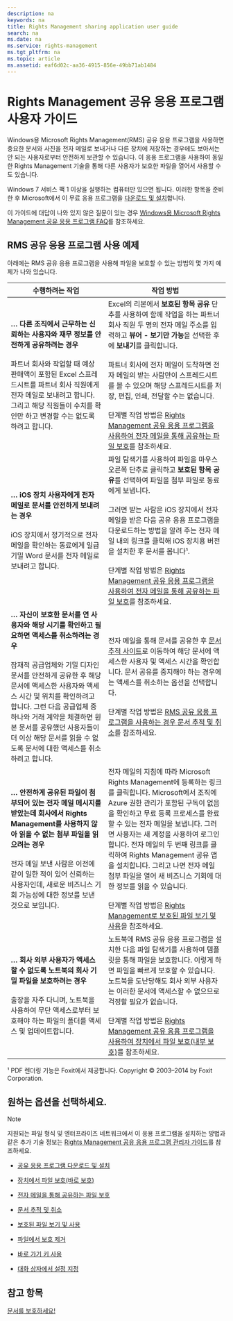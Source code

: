 ```yaml
---
description: na
keywords: na
title: Rights Management sharing application user guide
search: na
ms.date: na
ms.service: rights-management
ms.tgt_pltfrm: na
ms.topic: article
ms.assetid: eaf6d02c-aa36-4915-856e-49bb71ab1484
---
```

# Rights Management 공유 응용 프로그램 사용자 가이드
Windows용 Microsoft Rights Management(RMS) 공유 응용 프로그램을 사용하면 중요한 문서와 사진을 전자 메일로 보내거나 다른 장치에 저장하는 경우에도 보아서는 안 되는 사용자로부터 안전하게 보관할 수 있습니다. 이 응용 프로그램을 사용하여 동일한 Rights Management 기술을 통해 다른 사용자가 보호한 파일을 열어서 사용할 수도 있습니다.

Windows 7 서비스 팩 1 이상을 실행하는 컴퓨터만 있으면 됩니다. 이러한 항목을 준비한 후 Microsoft에서 이 무료 응용 프로그램을 [다운로드 및 설치](http://go.microsoft.com/fwlink/?LinkId=303970)합니다.

이 가이드에 대답이 나와 있지 않은 질문이 있는 경우 [Windows용 Microsoft Rights Management 공유 응용 프로그램 FAQ](http://go.microsoft.com/fwlink/?LinkId=303971)를 참조하세요.

## <a name="BKMK_SharingExamples"></a>RMS 공유 응용 프로그램 사용 예제
아래에는 RMS 공유 응용 프로그램을 사용해 파일을 보호할 수 있는 방법의 몇 가지 예제가 나와 있습니다.

|수행하려는 작업|작업 방법|
|------------|---------|
|**… 다른 조직에서 근무하는 신뢰하는 사용자와 재무 정보를 안전하게 공유하려는 경우**<br /><br />파트너 회사와 작업할 때 예상 판매액이 포함된 Excel 스프레드시트를 파트너 회사 직원에게 전자 메일로 보내려고 합니다. 그리고 해당 직원들이 수치를 확인만 하고 변경할 수는 없도록 하려고 합니다.|Excel의 리본에서 **보호된 항목 공유** 단추를 사용하여 함께 작업을 하는 파트너 회사 직원 두 명의 전자 메일 주소를 입력하고 **뷰어 - 보기만 가능**을 선택한 후에 **보내기**를 클릭합니다.<br /><br />파트너 회사에 전자 메일이 도착하면 전자 메일의 받는 사람만이 스프레드시트를 볼 수 있으며 해당 스프레드시트를 저장, 편집, 인쇄, 전달할 수는 없습니다.<br /><br />단계별 작업 방법은 [Rights Management 공유 응용 프로그램을 사용하여 전자 메일을 통해 공유하는 파일 보호](../Topic/Protect_a_file_that_you_share_by_email_by_using_the_Rights_Management_sharing_application.md)를 참조하세요.|
|**… iOS 장치 사용자에게 전자 메일로 문서를 안전하게 보내려는 경우**<br /><br />iOS 장치에서 정기적으로 전자 메일을 확인하는 동료에게 일급 기밀 Word 문서를 전자 메일로 보내려고 합니다.|파일 탐색기를 사용하여 파일을 마우스 오른쪽 단추로 클릭하고 **보호된 항목 공유**를 선택하여 파일을 첨부 파일로 동료에게 보냅니다.<br /><br />그러면 받는 사람은 iOS 장치에서 전자 메일을 받은 다음 공유 응용 프로그램을 다운로드하는 방법을 알려 주는 전자 메일 내의 링크를 클릭해 iOS 장치용 버전을 설치한 후 문서를 봅니다¹.<br /><br />단계별 작업 방법은 [Rights Management 공유 응용 프로그램을 사용하여 전자 메일을 통해 공유하는 파일 보호](../Topic/Protect_a_file_that_you_share_by_email_by_using_the_Rights_Management_sharing_application.md)를 참조하세요.|
|**… 자신이 보호한 문서를 연 사용자와 해당 시기를 확인하고 필요하면 액세스를 취소하려는 경우**<br /><br />잠재적 공급업체와 기밀 디자인 문서를 안전하게 공유한 후 해당 문서에 액세스한 사용자와 액세스 시간 및 위치를 확인하려고 합니다. 그런 다음 공급업체 중 하나와 거래 계약을 체결하면 원본 문서를 공유했던 사용자들이 더 이상 해당 문서를 읽을 수 없도록 문서에 대한 액세스를 취소하려고 합니다.|전자 메일을 통해 문서를 공유한 후 [문서 추적 사이트](http://go.microsoft.com/fwlink/?LinkId=529562)로 이동하여 해당 문서에 액세스한 사용자 및 액세스 시간을 확인합니다. 문서 공유를 중지해야 하는 경우에는 액세스를 취소하는 옵션을 선택합니다.<br /><br />단계별 작업 방법은 [RMS 공유 응용 프로그램을 사용하는 경우 문서 추적 및 취소](../Topic/Track_and_revoke_your_documents_when_you_use_the_RMS_sharing_application.md)를 참조하세요.|
|**… 안전하게 공유된 파일이 첨부되어 있는 전자 메일 메시지를 받았는데 회사에서 Rights Management를 사용하지 않아 읽을 수 없는 첨부 파일을 읽으려는 경우**<br /><br />전자 메일 보낸 사람은 이전에 같이 일한 적이 있어 신뢰하는 사용자인데, 새로운 비즈니스 기회 가능성에 대한 정보를 보낸 것으로 보입니다.|전자 메일의 지침에 따라 Microsoft Rights Management에 등록하는 링크를 클릭합니다. Microsoft에서 조직에Azure 권한 관리가 포함된 구독이 없음을 확인하고 무료 등록 프로세스를 완료할 수 있는 전자 메일을 보냅니다. 그러면 사용자는 새 계정을 사용하여 로그인합니다. 전자 메일의 두 번째 링크를 클릭하여 Rights Management 공유 앱을 설치합니다. 그리고 나면 전자 메일 첨부 파일을 열어 새 비즈니스 기회에 대한 정보를 읽을 수 있습니다.<br /><br />단계별 작업 방법은 [Rights Management로 보호된 파일 보기 및 사용](../Topic/View_and_use_files_that_have_been_protected_by_Rights_Management.md)을 참조하세요.|
|**… 회사 외부 사용자가 액세스할 수 없도록 노트북의 회사 기밀 파일을 보호하려는 경우**<br /><br />출장을 자주 다니며, 노트북을 사용하여 무단 액세스로부터 보호해야 하는 파일의 폴더를 액세스 및 업데이트합니다.|노트북에 RMS 공유 응용 프로그램을 설치한 다음 파일 탐색기를 사용하여 템플릿을 통해 파일을 보호합니다. 이렇게 하면 파일을 빠르게 보호할 수 있습니다. 노트북을 도난당해도 회사 외부 사용자는 이러한 문서에 액세스할 수 없으므로 걱정할 필요가 없습니다.<br /><br />단계별 작업 방법은 [Rights Management 공유 응용 프로그램을 사용하여 장치에서 파일 보호&#40;내부 보호&#41;](../Topic/Protect_a_file_on_a_device__protect_in-place__by_using_the_Rights_Management_sharing_application.md)를 참조하세요.|
¹ PDF 렌더링 기능은 Foxit에서 제공합니다. Copyright © 2003–2014 by Foxit Corporation.

## <a name="BKMK_SharingInstructions"></a>원하는 옵션을 선택하세요.
> [!NOTE]
> 지원되는 파일 형식 및 엔터프라이즈 네트워크에서 이 응용 프로그램을 설치하는 방법과 같은 추가 기술 정보는 [Rights Management 공유 응용 프로그램 관리자 가이드](../Topic/Rights_Management_sharing_application_administrator_guide.md)를 참조하세요.

-   [공유 응용 프로그램 다운로드 및 설치](https://technet.microsoft.com/library/dn574734.aspx)

-   [장치에서 파일 보호(바로 보호)](https://technet.microsoft.com/library/dn574733.aspx)

-   [전자 메일을 통해 공유하는 파일 보호](https://technet.microsoft.com/library/dn574735.aspx)

-   [문서 추적 및 취소](https://technet.microsoft.com/library/dn986611.aspx)

-   [보호된 파일 보기 및 사용](https://technet.microsoft.com/library/dn574741.aspx)

-   [파일에서 보호 제거](https://technet.microsoft.com/library/dn574739.aspx)

-   [바로 가기 키 사용](https://technet.microsoft.com/library/dn574737.aspx)

-   [대화 상자에서 설정 지정](https://technet.microsoft.com/library/dn574738.aspx)

## 참고 항목
[문서를 보호하세요!](http://curah.microsoft.com/60308/protect-your-docs)

